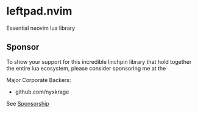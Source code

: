 # leftpad.nvim

Essential neovim lua library

## Sponsor

To show your support for this incredible linchpin library that hold together the entire lua ecosystem, please consider sponsoring me at the 

Major Corporate Backers:
- github.com/nyxkrage

See [Sponsorship](https://github.com/sponsors/tjdevries?frequency=one-time&sponsor=tjdevries)
